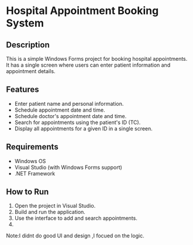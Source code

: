 # Hospital Appointment Booking System

## Description
This is a simple Windows Forms project for booking hospital appointments. 
It has a single screen where users can enter patient information and appointment details.

## Features
- Enter patient name and personal information.
- Schedule appointment date and time.
- Schedule doctor's appointment date and time.
- Search for appointments using the patient's ID (TC).
- Display all appointments for a given ID in a single screen.

## Requirements
- Windows OS
- Visual Studio (with Windows Forms support)
- .NET Framework

## How to Run
1. Open the project in Visual Studio.
2. Build and run the application.
3. Use the interface to add and search appointments.
4. 
 Note:I didnt do good UI and design ,I focued on the logic.
